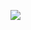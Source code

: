 <a href="https://hits.seeyoufarm.com"><img src="https://hits.seeyoufarm.com/api/count/incr/badge.svg?url=https%3A%2F%2Fgithub.com%2FjongHyeon0000&count_bg=%2379C83D&title_bg=%23555555&icon=&icon_color=%23E7E7E7&title=hits&edge_flat=false"/></a>
